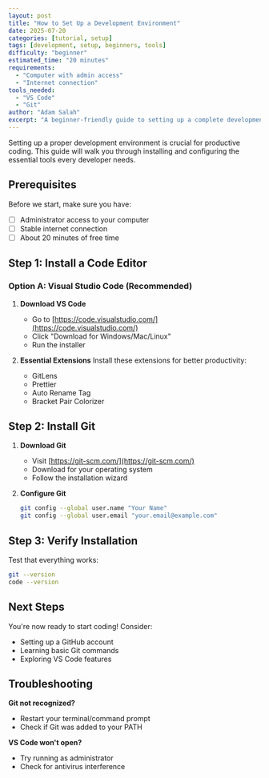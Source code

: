 ```yaml
---
layout: post
title: "How to Set Up a Development Environment"
date: 2025-07-20
categories: [tutorial, setup]
tags: [development, setup, beginners, tools]
difficulty: "beginner"
estimated_time: "20 minutes"
requirements: 
  - "Computer with admin access"
  - "Internet connection"
tools_needed:
  - "VS Code"
  - "Git"
author: "Adam Salah"
excerpt: "A beginner-friendly guide to setting up a complete development environment with essential tools and configurations."
---
```


Setting up a proper development environment is crucial for productive coding. This guide will walk you through installing and configuring the essential tools every developer needs.

## Prerequisites

Before we start, make sure you have:
- [ ] Administrator access to your computer
- [ ] Stable internet connection
- [ ] About 20 minutes of free time

## Step 1: Install a Code Editor

### Option A: Visual Studio Code (Recommended)

1. **Download VS Code**
   - Go to [https://code.visualstudio.com/](https://code.visualstudio.com/)
   - Click "Download for Windows/Mac/Linux"
   - Run the installer

2. **Essential Extensions**
   Install these extensions for better productivity:
   - GitLens
   - Prettier
   - Auto Rename Tag
   - Bracket Pair Colorizer

## Step 2: Install Git

1. **Download Git**
   - Visit [https://git-scm.com/](https://git-scm.com/)
   - Download for your operating system
   - Follow the installation wizard

2. **Configure Git**
   ```bash
   git config --global user.name "Your Name"
   git config --global user.email "your.email@example.com"
   ```

## Step 3: Verify Installation

Test that everything works:

```bash
git --version
code --version
```

## Next Steps

You're now ready to start coding! Consider:
- Setting up a GitHub account
- Learning basic Git commands
- Exploring VS Code features

## Troubleshooting

**Git not recognized?**
- Restart your terminal/command prompt
- Check if Git was added to your PATH

**VS Code won't open?**
- Try running as administrator
- Check for antivirus interference 
